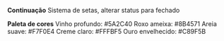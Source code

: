 **Continuação**
Sistema de setas, alterar status para fechado

**Paleta de cores**
Vinho profundo: #5A2C40
Roxo ameixa: #8B4571
Areia suave: #F7F0E4
Creme claro: #FFFBF5
Ouro envelhecido: #C89F5B